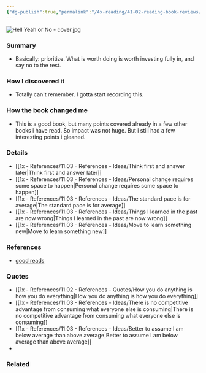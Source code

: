 ```yaml
---
{"dg-publish":true,"permalink":"/4x-reading/41-02-reading-book-reviews/hell-yeah-or-no-whats-worth-doing-derek-sivers/","title":"Hell Yeah or No: What's Worth Doing","dgShowBacklinks":false}
---
```



![Hell Yeah or No - cover.jpg](/img/user/4x%20-%20Reading/41.02%20-%20Reading%20-%20Book%20reviews/Hell%20Yeah%20or%20No%20-%20cover.jpg)

### Summary
- Basically: prioritize. What is worth doing is worth investing fully in, and say no to the rest.

### How I discovered it
- Totally can't remember. I gotta start recording this.

### How the book changed me
- This is a good book, but many points covered already in a few other books i have read. So impact was not huge. But i still had a few interesting points i gleaned.

### Details
- [[1x - References/11.03 - References - Ideas/Think first and answer later\|Think first and answer later]]
- [[1x - References/11.03 - References - Ideas/Personal change requires some space to happen\|Personal change requires some space to happen]]
- [[1x - References/11.03 - References - Ideas/The standard pace is for average\|The standard pace is for average]]
- [[1x - References/11.03 - References - Ideas/Things I learned in the past are now wrong\|Things I learned in the past are now wrong]]
- [[1x - References/11.03 - References - Ideas/Move to learn something new\|Move to learn something new]]

### References
- [good reads](https://www.goodreads.com/book/show/52523856-hell-yeah-or-no)

### Quotes
- [[1x - References/11.02 - References - Quotes/How you do anything is how you do everything\|How you do anything is how you do everything]]
- [[1x - References/11.03 - References - Ideas/There is no competitive advantage from consuming what everyone else is consuming\|There is no competitive advantage from consuming what everyone else is consuming]]
- [[1x - References/11.03 - References - Ideas/Better to assume I am below average than above average\|Better to assume I am below average than above average]]
- 

### Related

